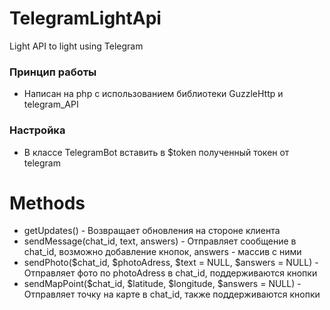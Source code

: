 # TelegramLightApi
Light API to light using Telegram

### Принцип работы

* Написан на php с использованием библиотеки GuzzleHttp и telegram_API

### Настройка

* В классе TelegramBot вставить в $token полученный токен от telegram

# Methods

* getUpdates() - Возвращает обновления на стороне клиента
* sendMessage(chat_id, text, answers) - Отправляет сообщение в chat_id, возможно добавление кнопок, answers - массив с ними 
* sendPhoto($chat_id, $photoAdress, $text = NULL, $answers = NULL) - Отправляет фото по photoAdress в chat_id, поддерживаются кнопки
* sendMapPoint($chat_id, $latitude, $longitude, $answers = NULL) - Отправляет точку на карте в chat_id, также поддерживаются кнопки
